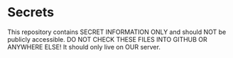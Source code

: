 # Secrets

This repository contains SECRET INFORMATION ONLY and should NOT be publicly accessible.
DO NOT CHECK THESE FILES INTO GITHUB OR ANYWHERE ELSE! It should only live on OUR server.
